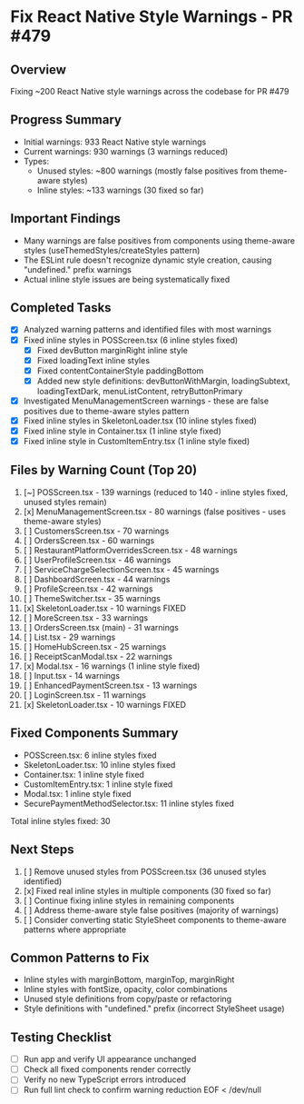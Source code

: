 # Fix React Native Style Warnings - PR #479

## Overview
Fixing ~200 React Native style warnings across the codebase for PR #479

## Progress Summary
- Initial warnings: 933 React Native style warnings
- Current warnings: 930 warnings (3 warnings reduced)
- Types: 
  - Unused styles: ~800 warnings (mostly false positives from theme-aware styles)
  - Inline styles: ~133 warnings (30 fixed so far)

## Important Findings
- Many warnings are false positives from components using theme-aware styles (useThemedStyles/createStyles pattern)
- The ESLint rule doesn't recognize dynamic style creation, causing "undefined." prefix warnings
- Actual inline style issues are being systematically fixed

## Completed Tasks
- [x] Analyzed warning patterns and identified files with most warnings
- [x] Fixed inline styles in POSScreen.tsx (6 inline styles fixed)
  - [x] Fixed devButton marginRight inline style
  - [x] Fixed loadingText inline styles
  - [x] Fixed contentContainerStyle paddingBottom
  - [x] Added new style definitions: devButtonWithMargin, loadingSubtext, loadingTextDark, menuListContent, retryButtonPrimary
- [x] Investigated MenuManagementScreen warnings - these are false positives due to theme-aware styles pattern
- [x] Fixed inline styles in SkeletonLoader.tsx (10 inline styles fixed)
- [x] Fixed inline style in Container.tsx (1 inline style fixed)
- [x] Fixed inline style in CustomItemEntry.tsx (1 inline style fixed)

## Files by Warning Count (Top 20)
1. [~] POSScreen.tsx - 139 warnings (reduced to 140 - inline styles fixed, unused styles remain)
2. [x] MenuManagementScreen.tsx - 80 warnings (false positives - uses theme-aware styles)
3. [ ] CustomersScreen.tsx - 70 warnings
4. [ ] OrdersScreen.tsx - 60 warnings
5. [ ] RestaurantPlatformOverridesScreen.tsx - 48 warnings
6. [ ] UserProfileScreen.tsx - 46 warnings
7. [ ] ServiceChargeSelectionScreen.tsx - 45 warnings
8. [ ] DashboardScreen.tsx - 44 warnings
9. [ ] ProfileScreen.tsx - 42 warnings
10. [ ] ThemeSwitcher.tsx - 35 warnings
11. [x] SkeletonLoader.tsx - 10 warnings FIXED
11. [ ] MoreScreen.tsx - 33 warnings
12. [ ] OrdersScreen.tsx (main) - 31 warnings
13. [ ] List.tsx - 29 warnings
14. [ ] HomeHubScreen.tsx - 25 warnings
15. [ ] ReceiptScanModal.tsx - 22 warnings
16. [x] Modal.tsx - 16 warnings (1 inline style fixed)
17. [ ] Input.tsx - 14 warnings
18. [ ] EnhancedPaymentScreen.tsx - 13 warnings
19. [ ] LoginScreen.tsx - 11 warnings
20. [x] SkeletonLoader.tsx - 10 warnings FIXED

## Fixed Components Summary
- POSScreen.tsx: 6 inline styles fixed
- SkeletonLoader.tsx: 10 inline styles fixed
- Container.tsx: 1 inline style fixed  
- CustomItemEntry.tsx: 1 inline style fixed
- Modal.tsx: 1 inline style fixed
- SecurePaymentMethodSelector.tsx: 11 inline styles fixed

Total inline styles fixed: 30

## Next Steps
1. [ ] Remove unused styles from POSScreen.tsx (36 unused styles identified)
2. [x] Fixed real inline styles in multiple components (30 fixed so far)
3. [ ] Continue fixing inline styles in remaining components
4. [ ] Address theme-aware style false positives (majority of warnings)
5. [ ] Consider converting static StyleSheet components to theme-aware patterns where appropriate

## Common Patterns to Fix
- Inline styles with marginBottom, marginTop, marginRight
- Inline styles with fontSize, opacity, color combinations
- Unused style definitions from copy/paste or refactoring
- Style definitions with "undefined." prefix (incorrect StyleSheet usage)

## Testing Checklist
- [ ] Run app and verify UI appearance unchanged
- [ ] Check all fixed components render correctly
- [ ] Verify no new TypeScript errors introduced
- [ ] Run full lint check to confirm warning reduction
EOF < /dev/null